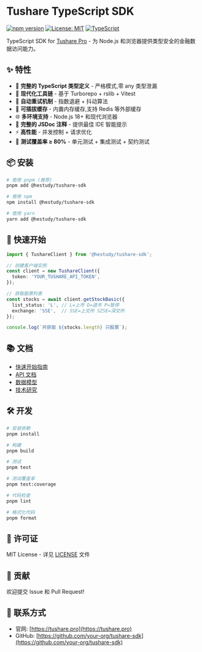 # Tushare TypeScript SDK

[![npm version](https://img.shields.io/npm/v/@hestudy/tushare-sdk.svg)](https://www.npmjs.com/package/@hestudy/tushare-sdk)
[![License: MIT](https://img.shields.io/badge/License-MIT-yellow.svg)](https://opensource.org/licenses/MIT)
[![TypeScript](https://img.shields.io/badge/TypeScript-5.3-blue.svg)](https://www.typescriptlang.org/)

TypeScript SDK for [Tushare Pro](https://tushare.pro) - 为 Node.js 和浏览器提供类型安全的金融数据访问能力。

## ✨ 特性

- 🎯 **完整的 TypeScript 类型定义** - 严格模式,零 any 类型泄漏
- 🚀 **现代化工具链** - 基于 Turborepo + rslib + Vitest
- 🔄 **自动重试机制** - 指数退避 + 抖动算法
- 💾 **可插拔缓存** - 内置内存缓存,支持 Redis 等外部缓存
- 🌐 **多环境支持** - Node.js 18+ 和现代浏览器
- 📝 **完整的 JSDoc 注释** - 提供最佳 IDE 智能提示
- ⚡ **高性能** - 并发控制 + 请求优化
- 🧪 **测试覆盖率 ≥ 80%** - 单元测试 + 集成测试 + 契约测试

## 📦 安装

```bash
# 使用 pnpm (推荐)
pnpm add @hestudy/tushare-sdk

# 使用 npm
npm install @hestudy/tushare-sdk

# 使用 yarn
yarn add @hestudy/tushare-sdk
```

## 🚀 快速开始

```typescript
import { TushareClient } from '@hestudy/tushare-sdk';

// 创建客户端实例
const client = new TushareClient({
  token: 'YOUR_TUSHARE_API_TOKEN',
});

// 获取股票列表
const stocks = await client.getStockBasic({
  list_status: 'L', // L=上市 D=退市 P=暂停
  exchange: 'SSE',  // SSE=上交所 SZSE=深交所
});

console.log(`共获取 ${stocks.length} 只股票`);
```

## 📚 文档

- [快速开始指南](./specs/001-tushare-typescript-sdk/quickstart.md)
- [API 文档](./specs/001-tushare-typescript-sdk/contracts/)
- [数据模型](./specs/001-tushare-typescript-sdk/data-model.md)
- [技术研究](./specs/001-tushare-typescript-sdk/research.md)

## 🛠️ 开发

```bash
# 安装依赖
pnpm install

# 构建
pnpm build

# 测试
pnpm test

# 测试覆盖率
pnpm test:coverage

# 代码检查
pnpm lint

# 格式化代码
pnpm format
```

## 📄 许可证

MIT License - 详见 [LICENSE](./LICENSE) 文件

## 🤝 贡献

欢迎提交 Issue 和 Pull Request!

## 📧 联系方式

- 官网: [https://tushare.pro](https://tushare.pro)
- GitHub: [https://github.com/your-org/tushare-sdk](https://github.com/your-org/tushare-sdk)
